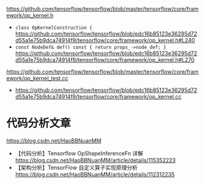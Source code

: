 
https://github.com/tensorflow/tensorflow/blob/master/tensorflow/core/framework/op_kernel.h
- `class OpKernelConstruction {` https://github.com/tensorflow/tensorflow/blob/edc16b85123e36295d72d55a1e75b9dca74914f9/tensorflow/core/framework/op_kernel.h#L240
- `const NodeDef& def() const { return props_->node_def; }` https://github.com/tensorflow/tensorflow/blob/edc16b85123e36295d72d55a1e75b9dca74914f9/tensorflow/core/framework/op_kernel.h#L270

https://github.com/tensorflow/tensorflow/blob/master/tensorflow/core/framework/op_kernel_test.cc
- https://github.com/tensorflow/tensorflow/blob/edc16b85123e36295d72d55a1e75b9dca74914f9/tensorflow/core/framework/op_kernel.cc

# 代码分析文章

https://blog.csdn.net/HaoBBNuanMM
- 【代码分析】Tensorflow OpShapeInferenceFn 详解 https://blog.csdn.net/HaoBBNuanMM/article/details/115352223
- 【架构分析】TensorFlow 自定义算子实现原理分析 https://blog.csdn.net/HaoBBNuanMM/article/details/112312235
